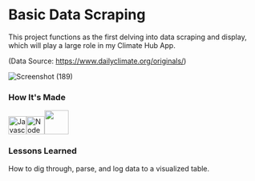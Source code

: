 <h1>Basic Data Scraping</h1>

This project functions as the first delving into data scraping and display, which will play a large role in my Climate Hub App.

(Data Source: https://www.dailyclimate.org/originals/)

![Screenshot (189)](https://user-images.githubusercontent.com/98185555/171341895-65202837-9d32-4f74-9096-4d763b7bf141.png)




<h3> <strong>How It's Made</strong></h3>

<a href="https://developer.mozilla.org/en-US/docs/Web/JavaScript" target="_blank" rel="noreferrer"><img src="https://raw.githubusercontent.com/danielcranney/readme-generator/main/public/icons/skills/javascript-colored.svg" width="36" height="36" alt="Javascript" /></a><a href="https://nodejs.org/en/" target="_blank" rel="noreferrer"><img src="https://raw.githubusercontent.com/danielcranney/readme-generator/main/public/icons/skills/nodejs-colored.svg" width="36" height="36" alt="NodeJS" /></a><img src="https://user-images.githubusercontent.com/8939680/57233884-20344080-6fe5-11e9-8df3-0df1282e1574.png" width="48" height="48">

<h3><strong>Lessons Learned</strong></h3>

How to dig through, parse, and log data to a visualized table.
